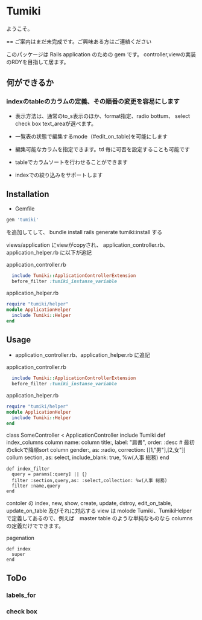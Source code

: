 # Tumiki

ようこそ。

== ご案内はまだ未完成です。ご興味ある方はご連絡ください


このパッケージは Rails application のための gem です。
controller,viewの実装のRDYを目指して居ます。

## 何ができるか

### indexのtableのカラムの定義、その順番の変更を容易にします

 * 表示方法は、通常のto_s表示のほか、format指定、radio bottum、
select check box text_areaが選べます。

 * 一覧表の状態で編集するmode（#edit_on_table)を可能にします

 * 編集可能なカラムを指定できます。td 毎に可否を設定することも可能です
 
* tableでカラムソートを行わせることができます

* indexでの絞り込みをサポートします


## Installation

* Gemfile
```ruby
gem 'tumiki'
```
を追加してして、
   bundle install
   rails generate tumiki:install
する

views/application にviewがcopyされ、
application_controller.rb、application_helper.rb に以下が追記

application_controller.rb
```ruby
  include Tumiki::ApplicationControllerExtension
  before_filter :tumiki_instanse_variable
```

application_helper.rb
```ruby
require "tumiki/helper"
module ApplicationHelper
  include Tumiki::Helper
end
```

## Usage

* application_controller.rb、application_helper.rb に追記

application_controller.rb
```ruby
  include Tumiki::ApplicationControllerExtension
  before_filter :tumiki_instanse_variable
```

application_helper.rb
```ruby
require "tumiki/helper"
module ApplicationHelper
  include Tumiki::Helper
end
```
  class SomeController < ApplicationController
    include Tumiki
    def index_columns
      column name:
      column title:, label: "肩書", order: :desc # 最初のclickで降順sort
      column gender:, as: :radio, correction: [[1,"男"],[2,女"]]
      collum section, as: select, include_blank: true, %w(人事 総務)
    end

    def index_filter
      query = params[:query] || {}
      filter :section,query,as: :select,collection: %w(人事 総務)
      filter :name,query
    end

contoler の index, new, show, create, update, dstroy, edit_on_table,
update_on_table 及びそれに対応する view は molode Tumiki、TumikiHelper
で定義してあるので、例えば　master table のような単純なものなら columns
の定義だけでできます。

pagenation

    def index
      super
    end

## ToDo

### labels_for

### check box